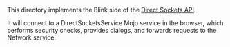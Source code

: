 This directory implements the Blink side of the [Direct Sockets
API](https://github.com/WICG/direct-sockets/blob/main/docs/explainer.md).

It will connect to a DirectSocketsService Mojo service in the browser,
which performs security checks, provides dialogs, and forwards requests to
the Network service.
